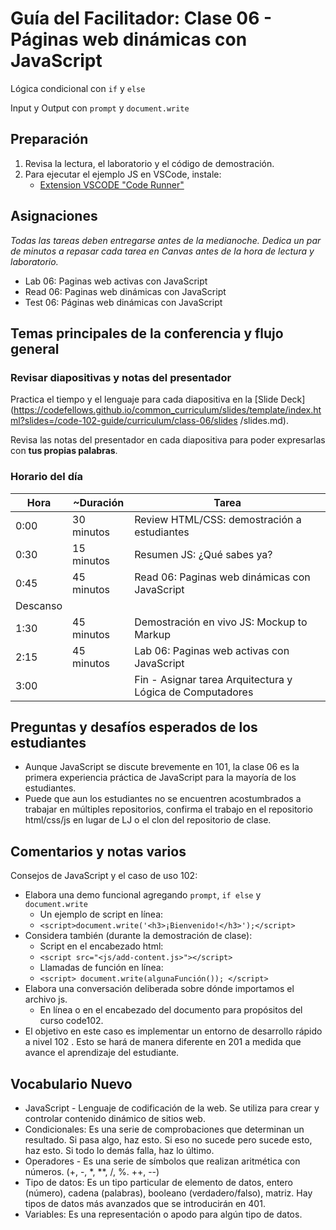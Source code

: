 # Guía del Facilitador: Clase 06 - Páginas web dinámicas con JavaScript

Lógica condicional con `if` y `else`

Input y Output con `prompt` y `document.write`

## Preparación

1. Revisa la lectura, el laboratorio y el código de demostración.
1. Para ejecutar el ejemplo JS en VSCode, instale:
     - [Extension VSCODE "Code Runner"](https://marketplace.visualstudio.com/items?itemName=formulahendry.code-runner)

## Asignaciones

*Todas las tareas deben entregarse antes de la medianoche. Dedica un par de minutos a repasar cada tarea en Canvas antes de la hora de lectura y laboratorio.*

- Lab 06: Paginas web activas con JavaScript
- Read 06:  Paginas web dinámicas con JavaScript
- Test 06: Páginas web dinámicas con JavaScript

## Temas principales de la conferencia y flujo general

### Revisar diapositivas y notas del presentador

Practica el tiempo y el lenguaje para cada diapositiva en la [Slide Deck] (https://codefellows.github.io/common_curriculum/slides/template/index.html?slides=/code-102-guide/curriculum/class-06/slides /slides.md).

Revisa las notas del presentador en cada diapositiva para poder expresarlas con **tus propias palabras**.

### Horario del día

| Hora | ~Duración| Tarea |
|--- |--- |--- |
| 0:00 | 30 minutos | Review HTML/CSS: demostración a estudiantes |
| 0:30 | 15 minutos | Resumen JS: ¿Qué sabes ya? |
| 0:45 | 45 minutos | Read 06: Paginas web dinámicas con JavaScript |
| Descanso | | |
| 1:30 | 45 minutos | Demostración en vivo JS: Mockup to Markup |
| 2:15 | 45 minutos | Lab 06: Paginas web activas con JavaScript |
| 3:00 | | Fin - Asignar tarea Arquitectura y Lógica de Computadores |

## Preguntas y desafíos esperados de los estudiantes

- Aunque JavaScript se discute brevemente en 101, la clase 06 es la primera experiencia práctica de JavaScript para la mayoría de los estudiantes.
- Puede que aun los estudiantes no se encuentren acostumbrados a trabajar en múltiples repositorios, confirma el trabajo en el repositorio html/css/js en lugar de LJ o el clon del repositorio de clase.

## Comentarios y notas varios

Consejos de JavaScript y el caso de uso 102:

- Elabora una demo funcional agregando `prompt`, `if else` y `document.write`
     - Un ejemplo de script en línea:
     - `<script>document.write('<h3>¡Bienvenido!</h3>');</script>`
- Considera también (durante la demostración de clase):
   - Script en el encabezado html:
   - `<script src="<js/add-content.js>"></script>`
   - Llamadas de función en línea:
   - `<script> document.write(algunaFunción()); </script>`
- Elabora una conversación deliberada sobre dónde importamos el archivo js.
   - En línea o en el encabezado del documento para propósitos del curso code102.
- El objetivo en este caso es implementar un entorno de desarrollo rápido a nivel 102 . Esto se hará de manera diferente en 201 a medida que avance el aprendizaje del estudiante.

##  Vocabulario Nuevo

- JavaScript - Lenguaje de codificación de la web. Se utiliza para crear y controlar contenido dinámico de sitios web.
- Condicionales: Es una serie de comprobaciones que determinan un resultado. Si pasa algo, haz esto. Si eso no sucede pero sucede esto, haz esto. Si todo lo demás falla, haz lo último.
- Operadores - Es una serie de símbolos que realizan aritmética con números. (+, -, *, **, /, %. ++, --)
- Tipo de datos: Es un tipo particular de elemento de datos, entero (número), cadena (palabras), booleano (verdadero/falso), matriz. Hay tipos de datos más avanzados que se introducirán en 401.
- Variables: Es una representación o apodo para algún tipo de datos.
